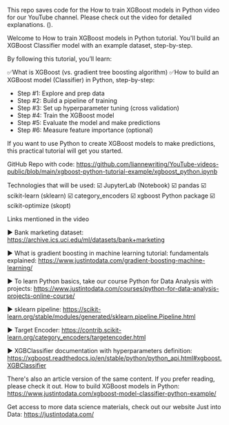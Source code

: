 This repo saves code for the How to train XGBoost models in Python video for our YouTube channel. Please check out the video for detailed explanations. ().

Welcome to How to train XGBoost models in Python tutorial. You'll build an XGBoost Classifier model with an example dataset, step-by-step.

By following this tutorial, you’ll learn:

✅What is XGBoost (vs. gradient tree boosting algorithm)
✅How to build an XGBoost model (Classifier) in Python, step-by-step:
- Step #1: Explore and prep data
- Step #2: Build a pipeline of training
- Step #3: Set up hyperparameter tuning (cross validation)
- Step #4: Train the XGBoost model
- Step #5: Evaluate the model and make predictions
- Step #6: Measure feature importance (optional)

If you want to use Python to create XGBoost models to make predictions, this practical tutorial will get you started.

GitHub Repo with code: https://github.com/liannewriting/YouTube-videos-public/blob/main/xgboost-python-tutorial-example/xgboost_python.ipynb

Technologies that will be used: 
☑️ JupyterLab (Notebook)
☑️ pandas 
☑️ scikit-learn (sklearn) 
☑️ category_encoders 
☑️ xgboost Python package 
☑️ scikit-optimize (skopt)


Links mentioned in the video

► Bank marketing dataset: https://archive.ics.uci.edu/ml/datasets/bank+marketing

► What is gradient boosting in machine learning tutorial: fundamentals explained: https://www.justintodata.com/gradient-boosting-machine-learning/

► To learn Python basics, take our course Python for Data Analysis with projects:
https://www.justintodata.com/courses/python-for-data-analysis-projects-online-course/

► sklearn pipeline: https://scikit-learn.org/stable/modules/generated/sklearn.pipeline.Pipeline.html

► Target Encoder: https://contrib.scikit-learn.org/category_encoders/targetencoder.html

► XGBClassifier documentation with hyperparameters definition: https://xgboost.readthedocs.io/en/stable/python/python_api.html#xgboost.XGBClassifier

There's also an article version of the same content. If you prefer reading, please check it out. How to build XGBoost models in Python: https://www.justintodata.com/xgboost-model-classifier-python-example/

Get access to more data science materials, check out our website Just into Data: https://justintodata.com/
